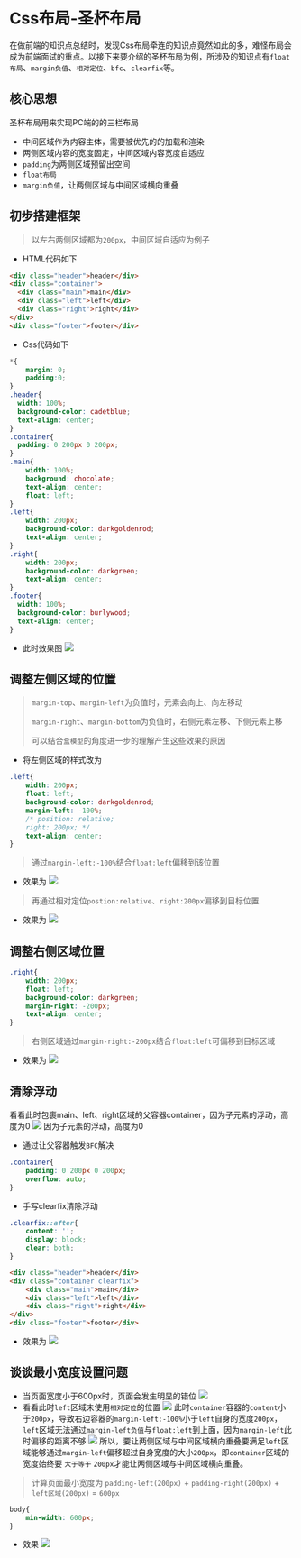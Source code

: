 # Css布局-圣杯布局
在做前端的知识点总结时，发现Css布局牵连的知识点竟然如此的多，难怪布局会成为前端面试的重点。以接下来要介绍的圣杯布局为例，所涉及的知识点有```float布局```、```margin负值```、```相对定位```、```bfc```、```clearfix```等。
## 核心思想
圣杯布局用来实现PC端的的三栏布局
- 中间区域作为内容主体，需要被优先的的加载和渲染
- 两侧区域内容的宽度固定，中间区域内容宽度自适应
- ```padding```为两侧区域预留出空间
- ```float布局```
- ```margin负值```，让两侧区域与中间区域横向重叠
## 初步搭建框架
>以左右两侧区域都为```200px```，中间区域自适应为例子

- HTML代码如下
```html
<div class="header">header</div>
<div class="container">
  <div class="main">main</div>
  <div class="left">left</div>
  <div class="right">right</div>
</div>
<div class="footer">footer</div>
```
- Css代码如下
```Css
*{
    margin: 0;
    padding:0;
}
.header{
  width: 100%;
  background-color: cadetblue;
  text-align: center;
}
.container{
  padding: 0 200px 0 200px;
}
.main{
    width: 100%;
    background: chocolate;
    text-align: center;
    float: left;
}
.left{
    width: 200px;
    background-color: darkgoldenrod;
    text-align: center;
}
.right{
    width: 200px;
    background-color: darkgreen;
    text-align: center;
}
.footer{
  width: 100%;
  background-color: burlywood;
  text-align: center;
}

```
- 此时效果图
![](https://p1-juejin.byteimg.com/tos-cn-i-k3u1fbpfcp/cb5dd17172b940c696ae934dd234e5f5~tplv-k3u1fbpfcp-zoom-1.image)
## 调整左侧区域的位置
> ```margin-top```、```margin-left```为负值时，元素会向上、向左移动
>
> ```margin-right```、```margin-bottom```为负值时，右侧元素左移、下侧元素上移
>
> 可以结合```盒模型```的角度进一步的理解产生这些效果的原因

- 将左侧区域的样式改为
```Css
.left{
    width: 200px;
    float: left;
    background-color: darkgoldenrod;
    margin-left: -100%;
    /* position: relative;
    right: 200px; */
    text-align: center;
}
```
>通过```margin-left:-100%```结合```float:left```偏移到该位置

- 效果为
![](https://p9-juejin.byteimg.com/tos-cn-i-k3u1fbpfcp/1895c3b15ae449ba91c153772ee387b6~tplv-k3u1fbpfcp-zoom-1.image)

>再通过相对定位```postion:relative```、```right:200px```偏移到目标位置

- 效果为
![](https://p9-juejin.byteimg.com/tos-cn-i-k3u1fbpfcp/8b4d55a255f54d86a115c97e68f83464~tplv-k3u1fbpfcp-zoom-1.image)

## 调整右侧区域位置
```Css
.right{
    width: 200px;
    float: left;
    background-color: darkgreen;
    margin-right: -200px;
    text-align: center;
}
```
> 右侧区域通过```margin-right:-200px```结合```float:left```可偏移到目标区域

- 效果为
![](https://p6-juejin.byteimg.com/tos-cn-i-k3u1fbpfcp/fe016e3a1d9941cbbc3db2738184d724~tplv-k3u1fbpfcp-zoom-1.image)

## 清除浮动
看看此时包裹main、left、right区域的父容器container，因为子元素的浮动，高度为0
![](https://p6-juejin.byteimg.com/tos-cn-i-k3u1fbpfcp/248b8f2152d64977b481f937f1439319~tplv-k3u1fbpfcp-zoom-1.image)
因为子元素的浮动，高度为0

- 通过让父容器触发```BFC```解决
```Css
.container{
    padding: 0 200px 0 200px;
    overflow: auto;
}
```

- 手写clearfix清除浮动
```Css
.clearfix::after{
    content: '';
    display: block;
    clear: both;
}
```
```html
<div class="header">header</div>
<div class="container clearfix">
    <div class="main">main</div>
    <div class="left">left</div>
    <div class="right">right</div>
</div>
<div class="footer">footer</div>
```
- 效果为
![](https://p1-juejin.byteimg.com/tos-cn-i-k3u1fbpfcp/41a6b0ef335b40e0975a2931e6b57a1a~tplv-k3u1fbpfcp-zoom-1.image)

## 谈谈最小宽度设置问题
- 当页面宽度小于600px时，页面会发生明显的错位
![](https://p1-juejin.byteimg.com/tos-cn-i-k3u1fbpfcp/9909d77d486348a690f8a2b123a1a356~tplv-k3u1fbpfcp-zoom-1.image)
- 看看此时```left```区域未使用```相对定位```的位置
![](https://p6-juejin.byteimg.com/tos-cn-i-k3u1fbpfcp/37198305f21e41588f5f536bfb9a8db1~tplv-k3u1fbpfcp-zoom-1.image)
此时```container```容器的```content```小于```200px```，导致右边容器的```margin-left:-100%```小于```left```自身的宽度```200px```，```left```区域无法通过```margin-left负值```与```float:left```到上面，因为```margin-left```此时偏移的距离不够
![](https://p9-juejin.byteimg.com/tos-cn-i-k3u1fbpfcp/92956bd336044a3a990819602da039a0~tplv-k3u1fbpfcp-zoom-1.image)
所以，要让两侧区域与中间区域横向重叠要满足```left```区域能够通过```margin-left```偏移超过自身宽度的大小```200px```，即```container```区域的宽度始终要 ```大于等于``` ```200px```才能让两侧区域与中间区域横向重叠。
>计算页面最小宽度为 ```padding-left(200px)``` + ```padding-right(200px)``` + ```left区域(200px)``` = ```600px```

```Css
body{
    min-width: 600px;
}
```
- 效果
![](https://p1-juejin.byteimg.com/tos-cn-i-k3u1fbpfcp/42706a8166c847c9a9daa5c445f030be~tplv-k3u1fbpfcp-zoom-1.image)